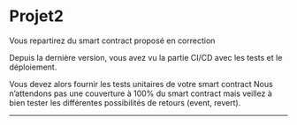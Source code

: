 # Projet2

Vous repartirez du smart contract proposé en correction 

Depuis la dernière version, vous avez vu la partie CI/CD avec les tests et le déploiement. 

Vous devez alors fournir les tests unitaires de votre smart contract Nous n’attendons pas une couverture à 100% du smart contract mais veillez à bien tester les différentes possibilités de retours (event, revert).

**********************************************************************************


